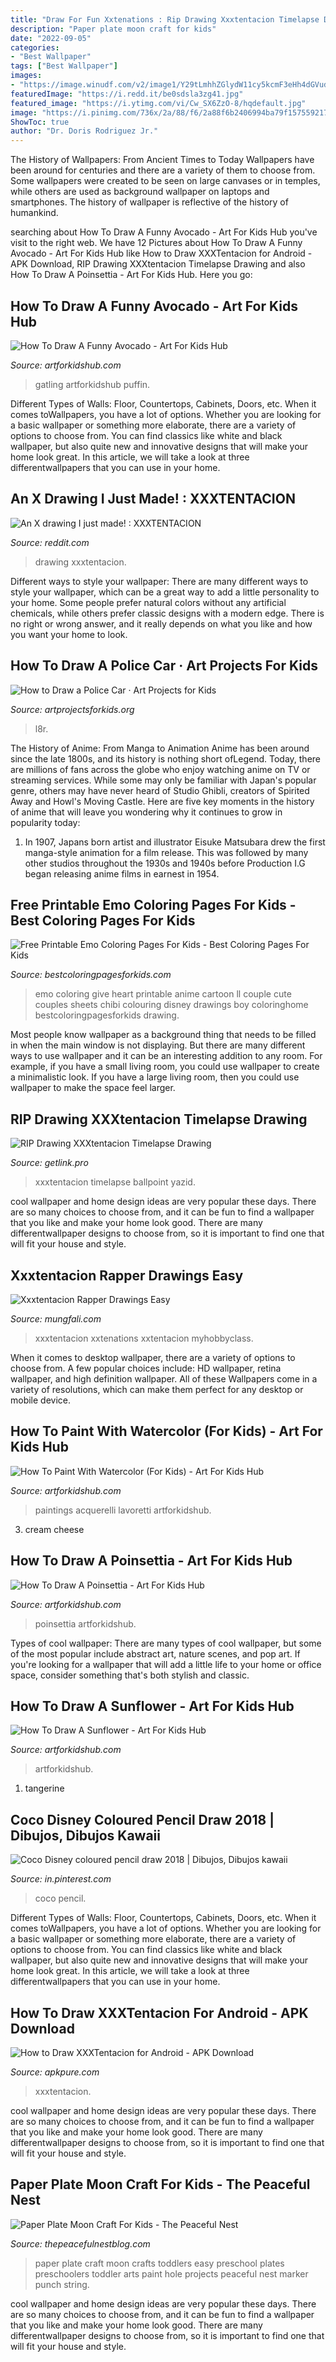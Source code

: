 ```yaml
---
title: "Draw For Fun Xxtenations : Rip Drawing Xxxtentacion Timelapse Drawing"
description: "Paper plate moon craft for kids"
date: "2022-09-05"
categories:
- "Best Wallpaper"
tags: ["Best Wallpaper"]
images:
- "https://image.winudf.com/v2/image1/Y29tLmhhZGlydW11cy5kcmF3eHh4dGVudGFjaW9uX2ljb25fMTYwMzU1MjQ5N18wNjQ/icon.png?w=170&amp;fakeurl=1"
featuredImage: "https://i.redd.it/be0sdsla3zg41.jpg"
featured_image: "https://i.ytimg.com/vi/Cw_SX6ZzO-8/hqdefault.jpg"
image: "https://i.pinimg.com/736x/2a/88/f6/2a88f6b2406994ba79f157559217b182.jpg"
ShowToc: true
author: "Dr. Doris Rodriguez Jr."
---
```



The History of Wallpapers: From Ancient Times to Today
Wallpapers have been around for centuries and there are a variety of them to choose from. Some wallpapers were created to be seen on large canvases or in temples, while others are used as background wallpaper on laptops and smartphones. The history of wallpaper is reflective of the history of humankind.

	

		
searching about How To Draw A Funny Avocado - Art For Kids Hub you've visit to the right web. We have 12 Pictures about How To Draw A Funny Avocado - Art For Kids Hub like How to Draw XXXTentacion for Android - APK Download, RIP Drawing XXXtentacion Timelapse Drawing and also How To Draw A Poinsettia - Art For Kids Hub. Here you go:
		
    
## How To Draw A Funny Avocado - Art For Kids Hub

<img loading=lazy src="https://www.artforkidshub.com/wp-content/uploads/2018/07/how-to-draw-funny-avocado-feature.jpg" onerror="this.onerror=null;this.src='https://tse3.mm.bing.net/th?id=OIP.CJi04X7F4Z5uVUSHa4HdPAHaEK&amp;pid=15.1';" alt="How To Draw A Funny Avocado - Art For Kids Hub">

_Source: artforkidshub.com_

>gatling artforkidshub puffin. 

	

Different Types of Walls: Floor, Countertops, Cabinets, Doors, etc.
When it comes toWallpapers, you have a lot of options. Whether you are looking for a basic wallpaper or something more elaborate, there are a variety of options to choose from. You can find classics like white and black wallpaper, but also quite new and innovative designs that will make your home look great. In this article, we will take a look at three differentwallpapers that you can use in your home.

    
## An X Drawing I Just Made! : XXXTENTACION

<img loading=lazy src="https://i.redd.it/be0sdsla3zg41.jpg" onerror="this.onerror=null;this.src='https://tse1.mm.bing.net/th?id=OIP.nHTeu2l8gKk0QoHsDYhIDwHaJ4&amp;pid=15.1';" alt="An X drawing I just made! : XXXTENTACION">

_Source: reddit.com_

>drawing xxxtentacion. 

	

Different ways to style your wallpaper:
There are many different ways to style your wallpaper, which can be a great way to add a little personality to your home. Some people prefer natural colors without any artificial chemicals, while others prefer classic designs with a modern edge. There is no right or wrong answer, and it really depends on what you like and how you want your home to look.

    
## How To Draw A Police Car · Art Projects For Kids

<img loading=lazy src="https://artprojectsforkids.org/wp-content/uploads/2020/12/Police-Car-for-Pin-683x1024.jpg" onerror="this.onerror=null;this.src='https://tse4.mm.bing.net/th?id=OIP.ACJ4uMDMKJqyiZVa2qX13AHaLG&amp;pid=15.1';" alt="How to Draw a Police Car · Art Projects for Kids">

_Source: artprojectsforkids.org_

>l8r. 

	

The History of Anime: From Manga to Animation
Anime has been around since the late 1800s, and its history is nothing short ofLegend. Today, there are millions of fans across the globe who enjoy watching anime on TV or streaming services. While some may only be familiar with Japan's popular genre, others may have never heard of Studio Ghibli, creators of Spirited Away and Howl's Moving Castle. Here are five key moments in the history of anime that will leave you wondering why it continues to grow in popularity today:
1) In 1907, Japans born artist and illustrator Eisuke Matsubara drew the first manga-style animation for a film release. This was followed by many other studios throughout the 1930s and 1940s before Production I.G began releasing anime films in earnest in 1954.

    
## Free Printable Emo Coloring Pages For Kids - Best Coloring Pages For Kids

<img loading=lazy src="https://www.bestcoloringpagesforkids.com/wp-content/uploads/2014/03/Emo-Coloring-Pages-To-Print-757x1024.jpg" onerror="this.onerror=null;this.src='https://tse3.mm.bing.net/th?id=OIP.iuIe_3hypzKO-66WzEMonwHaKB&amp;pid=15.1';" alt="Free Printable Emo Coloring Pages For Kids - Best Coloring Pages For Kids">

_Source: bestcoloringpagesforkids.com_

>emo coloring give heart printable anime cartoon ll couple cute couples sheets chibi colouring disney drawings boy coloringhome bestcoloringpagesforkids drawing. 

	

Most people know wallpaper as a background thing that needs to be filled in when the main window is not displaying. But there are many different ways to use wallpaper and it can be an interesting addition to any room. For example, if you have a small living room, you could use wallpaper to create a minimalistic look. If you have a large living room, then you could use wallpaper to make the space feel larger.

    
## RIP Drawing XXXtentacion Timelapse Drawing

<img loading=lazy src="https://i.ytimg.com/vi/Cw_SX6ZzO-8/hqdefault.jpg" onerror="this.onerror=null;this.src='https://tse4.mm.bing.net/th?id=OIP.bs49muPHvUqzF6CrGsKz7wHaFj&amp;pid=15.1';" alt="RIP Drawing XXXtentacion Timelapse Drawing">

_Source: getlink.pro_

>xxxtentacion timelapse ballpoint yazid. 

	

cool wallpaper and home design ideas are very popular these days. There are so many choices to choose from, and it can be fun to find a wallpaper that you like and make your home look good. There are many differentwallpaper designs to choose from, so it is important to find one that will fit your house and style.

    
## Xxxtentacion Rapper Drawings Easy

<img loading=lazy src="https://i.ytimg.com/vi/vn5aMH3cz9s/maxresdefault.jpg" onerror="this.onerror=null;this.src='https://tse1.mm.bing.net/th?id=OIP.p-UyTutCSMtODXDWCmA-WQHaEK&amp;pid=15.1';" alt="Xxxtentacion Rapper Drawings Easy">

_Source: mungfali.com_

>xxxtentacion xxtenations xxtentacion myhobbyclass. 

	

When it comes to desktop wallpaper, there are a variety of options to choose from. A few popular choices include: HD wallpaper, retina wallpaper, and high definition wallpaper. All of these Wallpapers come in a variety of resolutions, which can make them perfect for any desktop or mobile device. 

    
## How To Paint With Watercolor (For Kids) - Art For Kids Hub

<img loading=lazy src="https://www.artforkidshub.com/wp-content/uploads/2015/11/watercolor-leaf-feature.jpg" onerror="this.onerror=null;this.src='https://tse2.mm.bing.net/th?id=OIP.EIxbRoDdsQL9tLxwBNRzJAHaEI&amp;pid=15.1';" alt="How To Paint With Watercolor (For Kids) - Art For Kids Hub">

_Source: artforkidshub.com_

>paintings acquerelli lavoretti artforkidshub. 

	

3. cream cheese 

    
## How To Draw A Poinsettia - Art For Kids Hub

<img loading=lazy src="https://www.artforkidshub.com/wp-content/uploads/2018/12/how-to-draw-poinsettia-feature.jpg" onerror="this.onerror=null;this.src='https://tse3.mm.bing.net/th?id=OIP.-OZBt7ZWpG3put2-wfNuLgHaEK&amp;pid=15.1';" alt="How To Draw A Poinsettia - Art For Kids Hub">

_Source: artforkidshub.com_

>poinsettia artforkidshub. 

	

Types of cool wallpaper:
There are many types of cool wallpaper, but some of the most popular include abstract art, nature scenes, and pop art. If you're looking for a wallpaper that will add a little life to your home or office space, consider something that's both stylish and classic.

    
## How To Draw A Sunflower - Art For Kids Hub

<img loading=lazy src="https://www.artforkidshub.com/wp-content/uploads/2018/04/How-To-Draw-A-Sunflower-feature2.jpg" onerror="this.onerror=null;this.src='https://tse4.mm.bing.net/th?id=OIP.nfuy1Hy2UhiS3jWjOMExHQHaEK&amp;pid=15.1';" alt="How To Draw A Sunflower - Art For Kids Hub">

_Source: artforkidshub.com_

>artforkidshub. 

	

1. tangerine 

    
## Coco Disney Coloured Pencil Draw 2018 | Dibujos, Dibujos Kawaii

<img loading=lazy src="https://i.pinimg.com/736x/2a/88/f6/2a88f6b2406994ba79f157559217b182.jpg" onerror="this.onerror=null;this.src='https://tse3.mm.bing.net/th?id=OIP.8D4GQGw7PcYnzCDQ7Uyv-wHaJ3&amp;pid=15.1';" alt="Coco Disney coloured pencil draw 2018 | Dibujos, Dibujos kawaii">

_Source: in.pinterest.com_

>coco pencil. 

	

Different Types of Walls: Floor, Countertops, Cabinets, Doors, etc.
When it comes toWallpapers, you have a lot of options. Whether you are looking for a basic wallpaper or something more elaborate, there are a variety of options to choose from. You can find classics like white and black wallpaper, but also quite new and innovative designs that will make your home look great. In this article, we will take a look at three differentwallpapers that you can use in your home.

    
## How To Draw XXXTentacion For Android - APK Download

<img loading=lazy src="https://image.winudf.com/v2/image1/Y29tLmhhZGlydW11cy5kcmF3eHh4dGVudGFjaW9uX2ljb25fMTYwMzU1MjQ5N18wNjQ/icon.png?w=170&amp;fakeurl=1" onerror="this.onerror=null;this.src='https://tse1.mm.bing.net/th?id=OIP.DHw22wT6h-VZ7k2o2Tk78wAAAA&amp;pid=15.1';" alt="How to Draw XXXTentacion for Android - APK Download">

_Source: apkpure.com_

>xxxtentacion. 

	

cool wallpaper and home design ideas are very popular these days. There are so many choices to choose from, and it can be fun to find a wallpaper that you like and make your home look good. There are many differentwallpaper designs to choose from, so it is important to find one that will fit your house and style.

    
## Paper Plate Moon Craft For Kids - The Peaceful Nest

<img loading=lazy src="http://www.thepeacefulnestblog.com/wp-content/uploads/2019/06/294-e1561469210674-768x1024.jpg" onerror="this.onerror=null;this.src='https://tse3.mm.bing.net/th?id=OIP.GPNAnTogix4hwPwVQGdAEwHaJ4&amp;pid=15.1';" alt="Paper Plate Moon Craft For Kids - The Peaceful Nest">

_Source: thepeacefulnestblog.com_

>paper plate craft moon crafts toddlers easy preschool plates preschoolers toddler arts paint hole projects peaceful nest marker punch string. 

	

cool wallpaper and home design ideas are very popular these days. There are so many choices to choose from, and it can be fun to find a wallpaper that you like and make your home look good. There are many differentwallpaper designs to choose from, so it is important to find one that will fit your house and style.

